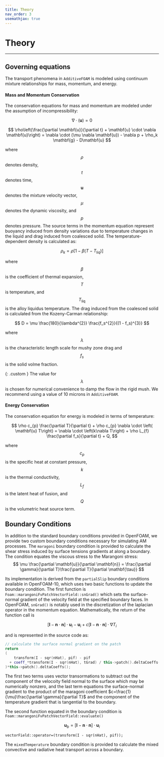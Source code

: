 ```yaml
---
title: Theory
nav_order: 3
usemathjax: true
---
```


# Theory

---

## Governing equations

The transport phenomena in `AdditiveFOAM` is modeled using continuum mixture relationships for mass, momentum, and energy.

#### Mass and Momentum Conservation
The conservation equations for mass and momentum are modeled under the assumption of incompressibility:

$$
\nabla \cdot (\mathbf{u}) = 0
$$

$$
\rho\left(\frac{\partial \mathbf{u}}{\partial t} + \mathbf{u} \cdot \nabla \mathbf{u}\right) = \nabla \cdot (\mu \nabla \mathbf{u}) - \nabla p +  \rho_k \mathbf{g} - D\mathbf{u}
$$

where $$\rho$$ denotes density, $$t$$ denotes time, $$\mathbf{u}$$ denotes the mixture velocity vector, $$\mu$$ denotes the dynamic viscosity, and $$p$$ denotes pressure. The source terms in the momentum equation represent buoyancy induced from density variations due to temperature changes in the liquid and drag induced from coalesced solid. The temperature-dependent density is calculated as:

$$
\rho_k = \rho \left[1 - \beta \left(T - T_{\text{liq}}\right)\right]
$$

where $$\beta$$ is the coefficient of thermal expansion, $$T$$ is temperature, and $$T_{\text{liq}}$$ is the alloy liquidus temperature. The drag induced from the coalesced solid is calculated from the Kozeny-Carman relationship:

$$
D = \mu \frac{180}{\lambda^{2}}  \frac{f_s^{2}}{(1 - f_s)^{3}}
$$

where $$\lambda$$ is the characteristic length scale for mushy zone drag and $$f_s$$ is the solid volme fraction.

{: .custom }
The value for $$\lambda$$ is chosen for numerical convenience to damp the flow in the rigid mush. We recommend using a value of 10 microns in `AdditiveFOAM`.

#### Energy Conservation
The conservation equation for energy is modeled in terms of temperature:

$$
\rho c_{p} \frac{\partial T}{\partial t} + \rho c_{p} \nabla \cdot \left( \mathbf{u} T\right) = \nabla \cdot \left(k\nabla T\right) + \rho L_{f} \frac{\partial f_s}{\partial t} + Q,
$$

where $$c_p$$ is the specific heat at constant pressure, $$k$$ is the thermal conductivity, $$L_f$$ is the latent heat of fusion, and $$Q$$ is the volumetric heat source term.

## Boundary Conditions
In addition to the standard boundary conditions provided in OpenFOAM, we provide two custom boundary conditions necessary for simulating AM processes.
The ```maragoni``` boundary condition is provided to calculate the shear stress induced by surface tensions gradients at along a boundary. The condition equates the viscous stress to the Marangoni stress:
$$
\mu \frac{\partial \mathbf{u}}{\partial \mathbf{n}} = \frac{\partial \gamma}{\partial T}\frac{\partial T}{\partial \mathbf{\tau}}
$$

Its implementation is derived from the ```partialSlip``` boundary conditions available in OpenFOAM-10, which uses two basic functions to update the boundary condition. The first function is ```Foam::marangoniFvPatchVectorField::snGrad()``` which sets the surface-normal gradient of the velocity field at the specified boundary faces. In OpenFOAM, ```snGrad()``` is notably used in the discretization of the laplacian operator in the momentum equation. Mathematically, the return of the function call is

$$
[\mathbf{I} - \mathbf{n}\cdot\mathbf{n}] \cdot\mathbf{u}_{i} - \mathbf{u}_{i} + c[\mathbf{I} - \mathbf{n}\cdot\mathbf{n}] \cdot \nabla T_{i}
$$

and is represented in the source code as:
```cpp
// calculate the surface normal gradient on the patch
return
(
    transform(I - sqr(nHat), pif) - pif
  + coeff_*transform(I - sqr(nHat), tGrad) / this->patch().deltaCoeffs()
)*this->patch().deltaCoeffs();
```
The first two terms uses vector transormations to subtract out the component of the velocoity field normal to the surface which may be numerically nonzero, and the last term equations the surface-normal gradient to the product of the maragoni coefficient $c=\frac{1}{\mu}\frac{\partial \gamma}{\partial T}$ and the component of the temperature gradient that is tangential to the boundary.

The second function equated in the boundary condition is ```Foam::marangoniFvPatchVectorField::evaluate()```

$$
\mathbf{u}_{b} = [\mathbf{I} - \mathbf{n}\cdot\mathbf{n}] \cdot\mathbf{u}_{i}
$$

```
vectorField::operator=(transform(I - sqr(nHat), pif));
```

The ```mixedTemperature``` boundary condition is provided to calculate the mixed convective and radiative heat transport across a boundary. 
